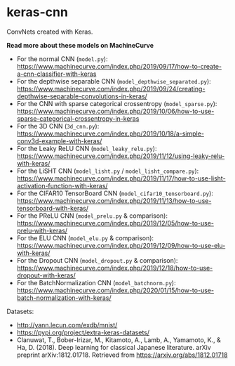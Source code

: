 # keras-cnn
ConvNets created with Keras.

**Read more about these models on MachineCurve**

* For the normal CNN (`model.py`): https://www.machinecurve.com/index.php/2019/09/17/how-to-create-a-cnn-classifier-with-keras
* For the depthwise separable CNN (`model_depthwise_separated.py`): https://www.machinecurve.com/index.php/2019/09/24/creating-depthwise-separable-convolutions-in-keras/
* For the CNN with sparse categorical crossentropy (`model_sparse.py`): https://www.machinecurve.com/index.php/2019/10/06/how-to-use-sparse-categorical-crossentropy-in-keras
* For the 3D CNN (`3d_cnn.py`): https://www.machinecurve.com/index.php/2019/10/18/a-simple-conv3d-example-with-keras/
* For the Leaky ReLU CNN (`model_leaky_relu.py`): https://www.machinecurve.com/index.php/2019/11/12/using-leaky-relu-with-keras/
* For the LiSHT CNN (`model_lisht.py` / `model_lisht_compare.py`): https://www.machinecurve.com/index.php/2019/11/17/how-to-use-lisht-activation-function-with-keras/
* For the CIFAR10 TensorBoard CNN (`model_cifar10_tensorboard.py`): https://www.machinecurve.com/index.php/2019/11/13/how-to-use-tensorboard-with-keras/
* For the PReLU CNN (`model_prelu.py` & comparison): https://www.machinecurve.com/index.php/2019/12/05/how-to-use-prelu-with-keras/
* For the ELU CNN (`model_elu.py` & comparison): https://www.machinecurve.com/index.php/2019/12/09/how-to-use-elu-with-keras/
* For the Dropout CNN (`model_dropout.py` & comparison): https://www.machinecurve.com/index.php/2019/12/18/how-to-use-dropout-with-keras/
* For the BatchNormalization CNN (`model_batchnorm.py`): https://www.machinecurve.com/index.php/2020/01/15/how-to-use-batch-normalization-with-keras/

Datasets:
  * http://yann.lecun.com/exdb/mnist/
  * https://pypi.org/project/extra-keras-datasets/
  * Clanuwat, T., Bober-Irizar, M., Kitamoto, A., Lamb, A., Yamamoto, K., & Ha, D. (2018). Deep learning for classical Japanese literature. arXiv preprint arXiv:1812.01718. Retrieved from https://arxiv.org/abs/1812.01718